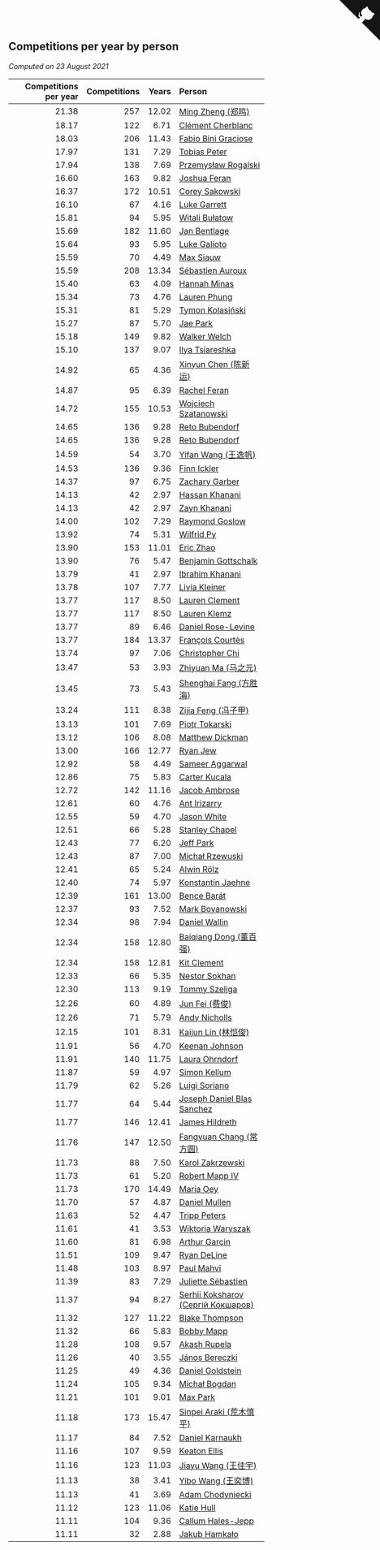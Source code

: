 ## Competitions per year by person

*Computed on 23 August 2021*

| Competitions per year | Competitions | Years | Person |
| ---: | ---: | ---: | :--- |
| 21.38 | 257 | 12.02 | [Ming Zheng (郑鸣)](https://www.worldcubeassociation.org/persons/2009ZHEN11) |
| 18.17 | 122 | 6.71 | [Clément Cherblanc](https://www.worldcubeassociation.org/persons/2014CHER05) |
| 18.03 | 206 | 11.43 | [Fabio Bini Graciose](https://www.worldcubeassociation.org/persons/2010GRAC02) |
| 17.97 | 131 | 7.29 | [Tobias Peter](https://www.worldcubeassociation.org/persons/2014PETE03) |
| 17.94 | 138 | 7.69 | [Przemysław Rogalski](https://www.worldcubeassociation.org/persons/2013ROGA02) |
| 16.60 | 163 | 9.82 | [Joshua Feran](https://www.worldcubeassociation.org/persons/2011FERA01) |
| 16.37 | 172 | 10.51 | [Corey Sakowski](https://www.worldcubeassociation.org/persons/2011SAKO01) |
| 16.10 | 67 | 4.16 | [Luke Garrett](https://www.worldcubeassociation.org/persons/2017GARR05) |
| 15.81 | 94 | 5.95 | [Witali Bułatow](https://www.worldcubeassociation.org/persons/2015BUAT01) |
| 15.69 | 182 | 11.60 | [Jan Bentlage](https://www.worldcubeassociation.org/persons/2010BENT01) |
| 15.64 | 93 | 5.95 | [Luke Galioto](https://www.worldcubeassociation.org/persons/2015GALI02) |
| 15.59 | 70 | 4.49 | [Max Siauw](https://www.worldcubeassociation.org/persons/2017SIAU02) |
| 15.59 | 208 | 13.34 | [Sébastien Auroux](https://www.worldcubeassociation.org/persons/2008AURO01) |
| 15.40 | 63 | 4.09 | [Hannah Minas](https://www.worldcubeassociation.org/persons/2017MINA04) |
| 15.34 | 73 | 4.76 | [Lauren Phung](https://www.worldcubeassociation.org/persons/2016PHUN02) |
| 15.31 | 81 | 5.29 | [Tymon Kolasiński](https://www.worldcubeassociation.org/persons/2016KOLA02) |
| 15.27 | 87 | 5.70 | [Jae Park](https://www.worldcubeassociation.org/persons/2015PARK24) |
| 15.18 | 149 | 9.82 | [Walker Welch](https://www.worldcubeassociation.org/persons/2011WELC01) |
| 15.10 | 137 | 9.07 | [Ilya Tsiareshka](https://www.worldcubeassociation.org/persons/2012TERE01) |
| 14.92 | 65 | 4.36 | [Xinyun Chen (陈新运)](https://www.worldcubeassociation.org/persons/2017CHEN36) |
| 14.87 | 95 | 6.39 | [Rachel Feran](https://www.worldcubeassociation.org/persons/2015FERA01) |
| 14.72 | 155 | 10.53 | [Wojciech Szatanowski](https://www.worldcubeassociation.org/persons/2011SZAT01) |
| 14.65 | 136 | 9.28 | [Reto Bubendorf](https://www.worldcubeassociation.org/persons/2012BUBE01) |
| 14.65 | 136 | 9.28 | [Reto Bubendorf](https://www.worldcubeassociation.org/persons/2012BUBE01) |
| 14.59 | 54 | 3.70 | [Yifan Wang (王逸帆)](https://www.worldcubeassociation.org/persons/2017WANY29) |
| 14.53 | 136 | 9.36 | [Finn Ickler](https://www.worldcubeassociation.org/persons/2012ICKL01) |
| 14.37 | 97 | 6.75 | [Zachary Garber](https://www.worldcubeassociation.org/persons/2014GARB01) |
| 14.13 | 42 | 2.97 | [Hassan Khanani](https://www.worldcubeassociation.org/persons/2018KHAN26) |
| 14.13 | 42 | 2.97 | [Zayn Khanani](https://www.worldcubeassociation.org/persons/2018KHAN28) |
| 14.00 | 102 | 7.29 | [Raymond Goslow](https://www.worldcubeassociation.org/persons/2014GOSL01) |
| 13.92 | 74 | 5.31 | [Wilfrid Py](https://www.worldcubeassociation.org/persons/2016PYWI01) |
| 13.90 | 153 | 11.01 | [Eric Zhao](https://www.worldcubeassociation.org/persons/2010ZHAO19) |
| 13.90 | 76 | 5.47 | [Benjamin Gottschalk](https://www.worldcubeassociation.org/persons/2016GOTT01) |
| 13.79 | 41 | 2.97 | [Ibrahim Khanani](https://www.worldcubeassociation.org/persons/2018KHAN27) |
| 13.78 | 107 | 7.77 | [Livia Kleiner](https://www.worldcubeassociation.org/persons/2013KLEI03) |
| 13.77 | 117 | 8.50 | [Lauren Clement](https://www.worldcubeassociation.org/persons/2013KLEM01) |
| 13.77 | 117 | 8.50 | [Lauren Klemz](https://www.worldcubeassociation.org/persons/2013KLEM01) |
| 13.77 | 89 | 6.46 | [Daniel Rose-Levine](https://www.worldcubeassociation.org/persons/2015ROSE01) |
| 13.77 | 184 | 13.37 | [François Courtès](https://www.worldcubeassociation.org/persons/2008COUR01) |
| 13.74 | 97 | 7.06 | [Christopher Chi](https://www.worldcubeassociation.org/persons/2014CHIC01) |
| 13.47 | 53 | 3.93 | [Zhiyuan Ma (马之元)](https://www.worldcubeassociation.org/persons/2017MAZH04) |
| 13.45 | 73 | 5.43 | [Shenghai Fang (方胜海)](https://www.worldcubeassociation.org/persons/2016FANG01) |
| 13.24 | 111 | 8.38 | [Zijia Feng (冯子甲)](https://www.worldcubeassociation.org/persons/2013FENG02) |
| 13.13 | 101 | 7.69 | [Piotr Tokarski](https://www.worldcubeassociation.org/persons/2013TOKA01) |
| 13.12 | 106 | 8.08 | [Matthew Dickman](https://www.worldcubeassociation.org/persons/2013DICK01) |
| 13.00 | 166 | 12.77 | [Ryan Jew](https://www.worldcubeassociation.org/persons/2008JEWR01) |
| 12.92 | 58 | 4.49 | [Sameer Aggarwal](https://www.worldcubeassociation.org/persons/2017AGGA01) |
| 12.86 | 75 | 5.83 | [Carter Kucala](https://www.worldcubeassociation.org/persons/2015KUCA01) |
| 12.72 | 142 | 11.16 | [Jacob Ambrose](https://www.worldcubeassociation.org/persons/2010AMBR01) |
| 12.61 | 60 | 4.76 | [Ant Irizarry](https://www.worldcubeassociation.org/persons/2016IRIZ02) |
| 12.55 | 59 | 4.70 | [Jason White](https://www.worldcubeassociation.org/persons/2016WHIT16) |
| 12.51 | 66 | 5.28 | [Stanley Chapel](https://www.worldcubeassociation.org/persons/2016CHAP04) |
| 12.43 | 77 | 6.20 | [Jeff Park](https://www.worldcubeassociation.org/persons/2015PARK08) |
| 12.43 | 87 | 7.00 | [Michał Rzewuski](https://www.worldcubeassociation.org/persons/2014RZEW01) |
| 12.41 | 65 | 5.24 | [Alwin Rölz](https://www.worldcubeassociation.org/persons/2016ROLZ01) |
| 12.40 | 74 | 5.97 | [Konstantin Jaehne](https://www.worldcubeassociation.org/persons/2015JAEH01) |
| 12.39 | 161 | 13.00 | [Bence Barát](https://www.worldcubeassociation.org/persons/2008BARA01) |
| 12.37 | 93 | 7.52 | [Mark Boyanowski](https://www.worldcubeassociation.org/persons/2014BOYA01) |
| 12.34 | 98 | 7.94 | [Daniel Wallin](https://www.worldcubeassociation.org/persons/2013WALL03) |
| 12.34 | 158 | 12.80 | [Baiqiang Dong (董百强)](https://www.worldcubeassociation.org/persons/2008DONG06) |
| 12.34 | 158 | 12.81 | [Kit Clement](https://www.worldcubeassociation.org/persons/2008CLEM01) |
| 12.33 | 66 | 5.35 | [Nestor Sokhan](https://www.worldcubeassociation.org/persons/2016SOKH01) |
| 12.30 | 113 | 9.19 | [Tommy Szeliga](https://www.worldcubeassociation.org/persons/2012SZEL01) |
| 12.26 | 60 | 4.89 | [Jun Fei (费俊)](https://www.worldcubeassociation.org/persons/2016FEIJ02) |
| 12.26 | 71 | 5.79 | [Andy Nicholls](https://www.worldcubeassociation.org/persons/2015NICH04) |
| 12.15 | 101 | 8.31 | [Kaijun Lin (林恺俊)](https://www.worldcubeassociation.org/persons/2013LINK01) |
| 11.91 | 56 | 4.70 | [Keenan Johnson](https://www.worldcubeassociation.org/persons/2016JOHN30) |
| 11.91 | 140 | 11.75 | [Laura Ohrndorf](https://www.worldcubeassociation.org/persons/2009OHRN01) |
| 11.87 | 59 | 4.97 | [Simon Kellum](https://www.worldcubeassociation.org/persons/2016KELL12) |
| 11.79 | 62 | 5.26 | [Luigi Soriano](https://www.worldcubeassociation.org/persons/2016SORI04) |
| 11.77 | 64 | 5.44 | [Joseph Daniel Blas Sanchez](https://www.worldcubeassociation.org/persons/2016SANC08) |
| 11.77 | 146 | 12.41 | [James Hildreth](https://www.worldcubeassociation.org/persons/2009HILD01) |
| 11.76 | 147 | 12.50 | [Fangyuan Chang (常方圆)](https://www.worldcubeassociation.org/persons/2009CHAN04) |
| 11.73 | 88 | 7.50 | [Karol Zakrzewski](https://www.worldcubeassociation.org/persons/2014ZAKR01) |
| 11.73 | 61 | 5.20 | [Robert Mapp IV](https://www.worldcubeassociation.org/persons/2016IVRO01) |
| 11.73 | 170 | 14.49 | [Maria Oey](https://www.worldcubeassociation.org/persons/2007OEYM01) |
| 11.70 | 57 | 4.87 | [Daniel Mullen](https://www.worldcubeassociation.org/persons/2016MULL04) |
| 11.63 | 52 | 4.47 | [Tripp Peters](https://www.worldcubeassociation.org/persons/2017PETE04) |
| 11.61 | 41 | 3.53 | [Wiktoria Waryszak](https://www.worldcubeassociation.org/persons/2018WARY01) |
| 11.60 | 81 | 6.98 | [Arthur Garcin](https://www.worldcubeassociation.org/persons/2014GARC27) |
| 11.51 | 109 | 9.47 | [Ryan DeLine](https://www.worldcubeassociation.org/persons/2012DELI01) |
| 11.48 | 103 | 8.97 | [Paul Mahvi](https://www.worldcubeassociation.org/persons/2012MAHV01) |
| 11.39 | 83 | 7.29 | [Juliette Sébastien](https://www.worldcubeassociation.org/persons/2014SEBA01) |
| 11.37 | 94 | 8.27 | [Serhii Koksharov (Сергій Кокшаров)](https://www.worldcubeassociation.org/persons/2013KOKS01) |
| 11.32 | 127 | 11.22 | [Blake Thompson](https://www.worldcubeassociation.org/persons/2010THOM03) |
| 11.32 | 66 | 5.83 | [Bobby Mapp](https://www.worldcubeassociation.org/persons/2015MAPP01) |
| 11.28 | 108 | 9.57 | [Akash Rupela](https://www.worldcubeassociation.org/persons/2012RUPE01) |
| 11.26 | 40 | 3.55 | [János Bereczki](https://www.worldcubeassociation.org/persons/2018BERE01) |
| 11.25 | 49 | 4.36 | [Daniel Goldstein](https://www.worldcubeassociation.org/persons/2017GOLD01) |
| 11.24 | 105 | 9.34 | [Michał Bogdan](https://www.worldcubeassociation.org/persons/2012BOGD01) |
| 11.21 | 101 | 9.01 | [Max Park](https://www.worldcubeassociation.org/persons/2012PARK03) |
| 11.18 | 173 | 15.47 | [Sinpei Araki (荒木慎平)](https://www.worldcubeassociation.org/persons/2006ARAK01) |
| 11.17 | 84 | 7.52 | [Daniel Karnaukh](https://www.worldcubeassociation.org/persons/2014KARN02) |
| 11.16 | 107 | 9.59 | [Keaton Ellis](https://www.worldcubeassociation.org/persons/2012ELLI01) |
| 11.16 | 123 | 11.03 | [Jiayu Wang (王佳宇)](https://www.worldcubeassociation.org/persons/2010WANG53) |
| 11.13 | 38 | 3.41 | [Yibo Wang (王奕博)](https://www.worldcubeassociation.org/persons/2018WANG39) |
| 11.13 | 41 | 3.69 | [Adam Chodyniecki](https://www.worldcubeassociation.org/persons/2017CHOD02) |
| 11.12 | 123 | 11.06 | [Katie Hull](https://www.worldcubeassociation.org/persons/2010HULL01) |
| 11.11 | 104 | 9.36 | [Callum Hales-Jepp](https://www.worldcubeassociation.org/persons/2012HALE01) |
| 11.11 | 32 | 2.88 | [Jakub Hamkało](https://www.worldcubeassociation.org/persons/2018HAMK01) |


<a href="https://github.com/jonatanklosko/wca_statistics" class="github-corner" aria-label="View source on Github"><svg width="80" height="80" viewBox="0 0 250 250" style="fill:#151513; color:#fff; position: absolute; top: 0; border: 0; right: 0;" aria-hidden="true"><path d="M0,0 L115,115 L130,115 L142,142 L250,250 L250,0 Z"></path><path d="M128.3,109.0 C113.8,99.7 119.0,89.6 119.0,89.6 C122.0,82.7 120.5,78.6 120.5,78.6 C119.2,72.0 123.4,76.3 123.4,76.3 C127.3,80.9 125.5,87.3 125.5,87.3 C122.9,97.6 130.6,101.9 134.4,103.2" fill="currentColor" style="transform-origin: 130px 106px;" class="octo-arm"></path><path d="M115.0,115.0 C114.9,115.1 118.7,116.5 119.8,115.4 L133.7,101.6 C136.9,99.2 139.9,98.4 142.2,98.6 C133.8,88.0 127.5,74.4 143.8,58.0 C148.5,53.4 154.0,51.2 159.7,51.0 C160.3,49.4 163.2,43.6 171.4,40.1 C171.4,40.1 176.1,42.5 178.8,56.2 C183.1,58.6 187.2,61.8 190.9,65.4 C194.5,69.0 197.7,73.2 200.1,77.6 C213.8,80.2 216.3,84.9 216.3,84.9 C212.7,93.1 206.9,96.0 205.4,96.6 C205.1,102.4 203.0,107.8 198.3,112.5 C181.9,128.9 168.3,122.5 157.7,114.1 C157.9,116.9 156.7,120.9 152.7,124.9 L141.0,136.5 C139.8,137.7 141.6,141.9 141.8,141.8 Z" fill="currentColor" class="octo-body"></path></svg></a><style>.github-corner:hover .octo-arm{animation:octocat-wave 560ms ease-in-out}@keyframes octocat-wave{0%,100%{transform:rotate(0)}20%,60%{transform:rotate(-25deg)}40%,80%{transform:rotate(10deg)}}@media (max-width:500px){.github-corner:hover .octo-arm{animation:none}.github-corner .octo-arm{animation:octocat-wave 560ms ease-in-out}}</style>
